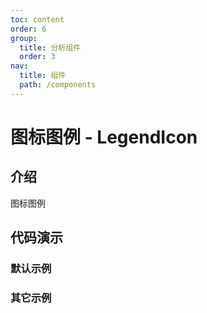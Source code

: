 ```yaml
---
toc: content
order: 6
group:
  title: 分析组件
  order: 3
nav:
  title: 组件
  path: /components
---
```


# 图标图例 - LegendIcon

## 介绍

图标图例

## 代码演示

<code src="./demos/default.tsx"></code>

<API></API>

### 默认示例

### 其它示例
